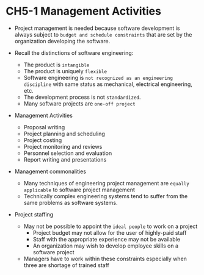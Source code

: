 # CH5-1 Management Activities

* Project management is needed because software development is always subject to `budget and schedule constraints` that are set by the organization developing the software.

* Recall the distinctions of software engineering:
    * The product is `intangible`
    * The product is uniquely `flexible`
    * Software engineering is `not recognized as an engineering discipline` with same status as mechanical, electrical engineering, etc.
    * The development process is not `standardized`.
    * Many software projects are `one-off project`

* Management Activities
    * Proposal writing
    * Project planning and scheduling
    * Project costing
    * Project monitoring and reviews
    * Personnel selection and evaluation
    * Report writing and presentations

* Management commonalities
    * Many techniques of engineering project management are `equally applicable` to software project management
    * Technically complex engineering systems tend to suffer from the same problems as software systems.

* Project staffing
    * May not be possible to appoint the `ideal people` to work on a project
        * Project budget may not allow for the user of highly-paid staff
        * Staff with the appropriate experience may not be available
        * An organization may wish to develop employee skills on a software project
    * Managers have to work within these constraints especially when three are shortage of trained staff
